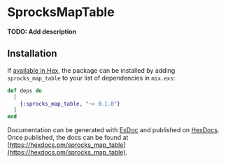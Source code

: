 # SprocksMapTable

**TODO: Add description**

## Installation

If [available in Hex](https://hex.pm/docs/publish), the package can be installed
by adding `sprocks_map_table` to your list of dependencies in `mix.exs`:

```elixir
def deps do
  [
    {:sprocks_map_table, "~> 0.1.0"}
  ]
end
```

Documentation can be generated with [ExDoc](https://github.com/elixir-lang/ex_doc)
and published on [HexDocs](https://hexdocs.pm). Once published, the docs can
be found at [https://hexdocs.pm/sprocks_map_table](https://hexdocs.pm/sprocks_map_table).

